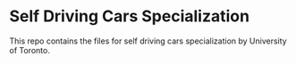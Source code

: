 # Self Driving Cars Specialization

This repo contains the files for self driving cars specialization by University of Toronto.

